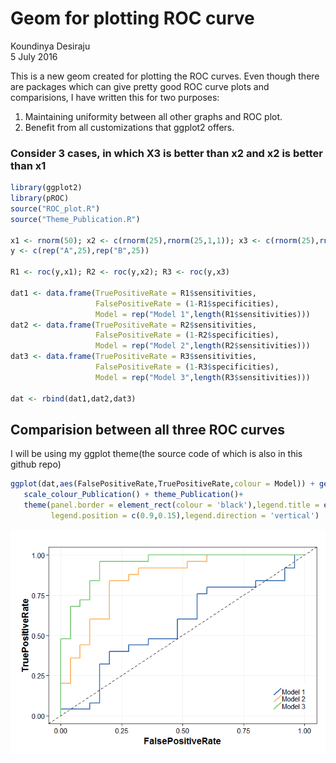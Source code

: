 # Geom for plotting ROC curve
Koundinya Desiraju  
5 July 2016  

This is a new geom created for plotting the ROC curves. Even though there are packages which can give pretty good ROC curve plots and comparisions, I have written this for two purposes:

1. Maintaining uniformity between all other graphs and ROC plot.
2. Benefit from all customizations that ggplot2 offers.




### Consider 3 cases, in which X3 is better than x2 and x2 is better than x1

```r
library(ggplot2)
library(pROC)
source("ROC_plot.R")
source("Theme_Publication.R")

x1 <- rnorm(50); x2 <- c(rnorm(25),rnorm(25,1,1)); x3 <- c(rnorm(25),rnorm(25,2,1))
y <- c(rep("A",25),rep("B",25))

R1 <- roc(y,x1); R2 <- roc(y,x2); R3 <- roc(y,x3)

dat1 <- data.frame(TruePositiveRate = R1$sensitivities, 
                   FalsePositiveRate = (1-R1$specificities), 
                   Model = rep("Model 1",length(R1$sensitivities)))
dat2 <- data.frame(TruePositiveRate = R2$sensitivities, 
                   FalsePositiveRate = (1-R2$specificities), 
                   Model = rep("Model 2",length(R2$sensitivities)))
dat3 <- data.frame(TruePositiveRate = R3$sensitivities, 
                   FalsePositiveRate = (1-R3$specificities), 
                   Model = rep("Model 3",length(R3$sensitivities)))

dat <- rbind(dat1,dat2,dat3)
```

## Comparision between all three ROC curves

I will be using my ggplot theme(the source code of which is also in this github repo) 


```r
ggplot(dat,aes(FalsePositiveRate,TruePositiveRate,colour = Model)) + geom_roc_plot()+
   scale_colour_Publication() + theme_Publication()+
   theme(panel.border = element_rect(colour = 'black'),legend.title = element_blank(),
         legend.position = c(0.9,0.15),legend.direction = 'vertical')
```

![](Readme_files/figure-html/unnamed-chunk-3-1.png)<!-- -->



